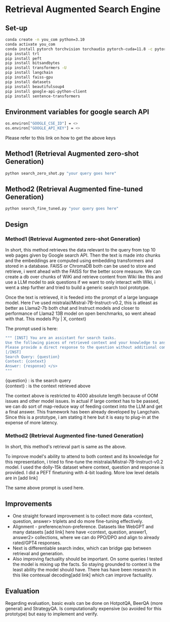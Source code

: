# Retrieval Augmented Search Engine
## Set-up
```bash
conda create -n you_com python=3.10
conda activate you_com
conda install pytorch torchvision torchaudio pytorch-cuda=11.8 -c pytorch -c nvidia
pip install trl
pip install peft
pip install bitsandbytes
pip install transformers -U
pip install langchain
pip install faiss-gpu
pip install datasets
pip install beautifulsoup4
pip install google-api-python-client
pip install sentence-transformers
```

## Environment variables for google search API
```bash
os.environ["GOOGLE_CSE_ID"] = <>
os.environ["GOOGLE_API_KEY"] = <>
```
Please refer to this link on how to get the above keys

## Method1 (Retrieval Augmented zero-shot Generation)
```bash
python search_zero_shot.py "your query goes here"
```

## Method2 (Retrieval Augmented fine-tuned Generation)
```bash
python search_fine_tuned.py "your query goes here"
```

## Design
### Method1 (Retrieval Augmented zero-shot Generation)
In short, this method retrieves the data relevant to the query from top 10 web pages given by Google search API. Then the text is made into chunks and the embeddings are computed using embedding transformers and stored in a database. FAISS or ChromaDB both can be used to store and retrieve, i went ahead with the FAISS for the better score measure. We can create a db over chunks of WiKi and retrieve content from Wiki like this and use a LLM model to ask questions if we want to only interact with Wiki, i went a step further and tried to build a generic search tool prototype.

Once the text is retrieved, it is feeded into the prompt of a large language model. Here I've used mistralai/Mistral-7B-Instruct-v0.2, this is atleast as better as Llama2-7b both chat and Instruct models and closer to performance of Llama2 13B model on open benchmarks, so went ahead with that. This models P(y | X, context)

The prompt used is here:
```bash
""" [INST] You are an assistant for search tasks.
Use the following pieces of retrieved context and your knowledge to answer the search query.
Please provide a direct response to the question without additional comments on the context.
[/INST]
Search Query: {question}
Context: {context}
Answer: {response} </s>
"""
```
{question} : is the search query <br>
{context}  : is the context retrieved above

The context above is restricted to 4000 absolute length because of OOM issues and other model issues. In actual if large context has to be passed, we can do sort of map-reduce way of feeding context into the LLM and get a final answer. This framework has been already developed by Langchain. Since this is a prototype, i am stating it here but it is easy to plug-in at the expense of more latency. 

### Method2 (Retrieval Augmented fine-tuned Generation)
In short, this method's retrieval part is same as the above.

To improve model's ability to attend to both context and its knowledge for this representation, i tried to fine-tune the mistralai/Mistral-7B-Instruct-v0.2 model. I used the dolly-15k dataset where context, question and response is provided. I did a PEFT finetuning with 4-bit loading. More low level details are in [add link]

The same above prompt is used here.

## Improvements
* One straight forward improvement is to collect more data <context, question, answer> triplets and do more fine-tuning effectively.
* Alignment - preference/non-preference. Datasets like WebGPT and many datasets [add link] here have <context, question, answer1, answer2> collections, where we can do PPO/DPO and align to already rated/GPT4 responses.
* Next is differentiable search index, which can bridge gap between retrieval and generation.
* Also improving factuality should be important. On some queries I tested the model is mixing up the facts. So staying grounded to context is the least ability the model should have. There has have been research in this like contexual decoding[add link] which can improve factuality.  

## Evaluation
Regarding evaluation, basic evals can be done on HotpotQA, BeerQA (more general) and StrategyQA. Is computationally expensive (so avoided for this prototype) but easy to implement and verify.




